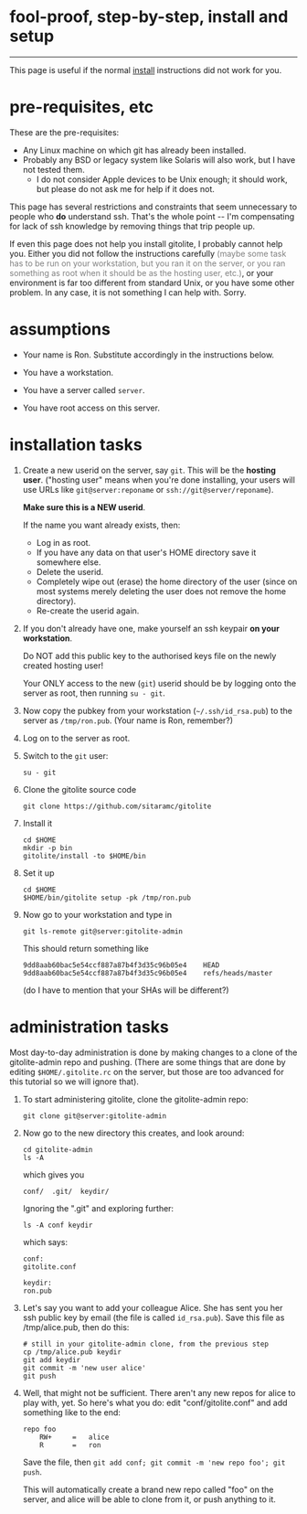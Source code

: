 # fool-proof, step-by-step, install and setup

----

This page is useful if the normal [install](install) instructions did not work for
you.

# pre-requisites, etc

These are the pre-requisites:

  * Any Linux machine on which git has already been installed.
  * Probably any BSD or legacy system like Solaris will also work, but I have
    not tested them.
      * I do not consider Apple devices to be Unix enough; it should work, but
        please do not ask me for help if it does not.

This page has several restrictions and constraints that seem unnecessary to
people who **do** understand ssh. That's the whole point -- I'm compensating
for lack of ssh knowledge by removing things that trip people up.

If even this page does not help you install gitolite, I probably cannot help
you.  Either you did not follow the instructions carefully <font
color="gray">(maybe some task has to be run on your workstation, but you ran
it on the server, or you ran something as root when it should be as the
hosting user, etc.)</font>, or your environment is far too different from
standard Unix, or you have some other problem.  In any case, it is not
something I can help with.  Sorry.

# assumptions

  * Your name is Ron.  Substitute accordingly in the instructions below.

  * You have a workstation.

  * You have a server called `server`.

  * You have root access on this server.

# installation tasks

1.  Create a new userid on the server, say `git`.  This will be the **hosting
    user**.  ("hosting user" means when you're done installing, your users
    will use URLs like `git@server:reponame` or `ssh://git@server/reponame`).

    **Make sure this is a NEW userid**.

    If the name you want already exists, then:

      * Log in as root.
      * If you have any data on that user's HOME directory save it somewhere
        else.
      * Delete the userid.
      * Completely wipe out (erase) the home directory of the user (since on
        most systems merely deleting the user does not remove the home
        directory).
      * Re-create the userid again.

2.  If you don't already have one, make yourself an ssh keypair **on your
    workstation**.

    Do NOT add this public key to the authorised keys file on the newly
    created hosting user!

    Your ONLY access to the new (`git`) userid should be by logging onto the
    server as root, then running `su - git`.

3.  Now copy the pubkey from your workstation (`~/.ssh/id_rsa.pub`) to the
    server as `/tmp/ron.pub`.  (Your name is Ron, remember?)

4.  Log on to the server as root.

5.  Switch to the `git` user:

        su - git

6.  Clone the gitolite source code

        git clone https://github.com/sitaramc/gitolite

7.  Install it

        cd $HOME
        mkdir -p bin
        gitolite/install -to $HOME/bin

8.  Set it up

        cd $HOME
        $HOME/bin/gitolite setup -pk /tmp/ron.pub

9.  Now go to your workstation and type in

        git ls-remote git@server:gitolite-admin

    This should return something like

        9dd8aab60bac5e54ccf887a87b4f3d35c96b05e4    HEAD
        9dd8aab60bac5e54ccf887a87b4f3d35c96b05e4    refs/heads/master

    (do I have to mention that your SHAs will be different?)

# administration tasks

Most day-to-day administration is done by making changes to a clone of the
gitolite-admin repo and pushing.  (There are some things that are done by
editing `$HOME/.gitolite.rc` on the server, but those are too advanced for
this tutorial so we will ignore that).

1.  To start administering gitolite, clone the gitolite-admin repo:

        git clone git@server:gitolite-admin

2.  Now go to the new directory this creates, and look around:

        cd gitolite-admin
        ls -A

    which gives you

        conf/  .git/  keydir/

    Ignoring the ".git" and exploring further:

        ls -A conf keydir

    which says:

        conf:
        gitolite.conf

        keydir:
        ron.pub

3.  Let's say you want to add your colleague Alice.  She has sent you her ssh
    public key by email (the file is called `id_rsa.pub`).  Save this file as
    /tmp/alice.pub, then do this:

        # still in your gitolite-admin clone, from the previous step
        cp /tmp/alice.pub keydir
        git add keydir
        git commit -m 'new user alice'
        git push

4.  Well, that might not be sufficient.  There aren't any new repos for alice
    to play with, yet.  So here's what you do: edit "conf/gitolite.conf" and
    add something like to the end:

        repo foo
            RW+     =   alice
            R       =   ron

    Save the file, then `git add conf; git commit -m 'new repo foo'; git
    push`.

    This will automatically create a brand new repo called "foo" on the server, and
    alice will be able to clone from it, or push anything to it.

